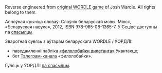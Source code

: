 Reverse engineered from [original WORDLE game](https://www.powerlanguage.co.uk/wordle/) of Josh Wardle. All rights belong to them.

Асноўная крыніца словаў: Слоўнік беларускай мовы. Мінск, «Беларуская навука», 2012, ISBN 978-985-08-1365-7. У Сеціве даступны па [спасылцы](http://www.slounik.org/sbm/).

Зваротная сувязь з аўтарам беларускага WORDLE / ЎОРДЛІ:
* паведамленні пабліка [«филолобайки дилетанта»](https://vk.com/ololo_philolo) Укантакце;
* бот [Тэлеграм-канала](https://t.me/ololo_philolo_bot) «филолобайки».

Гуляць у ЎОРДЛІ [па спасылцы](https://ololophilolo.github.io/wordle-by/).
